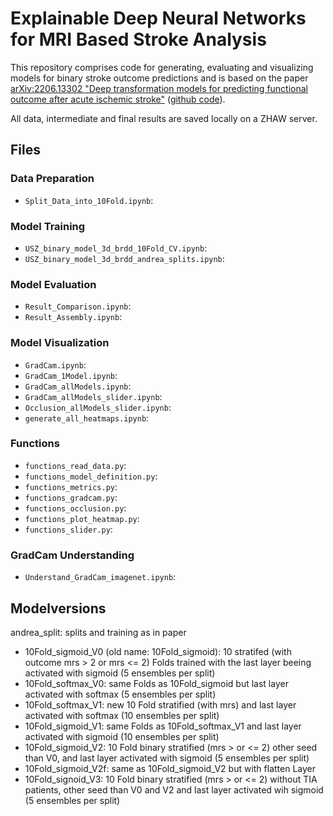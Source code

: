 # Explainable Deep Neural Networks for MRI Based Stroke Analysis

This repository comprises code for generating, evaluating and visualizing models for binary stroke outcome predictions and is based on the paper [arXiv:2206.13302 "Deep transformation models for predicting functional outcome after acute ischemic stroke"](https://arxiv.org/abs/2206.13302) ([github code](https://github.com/LucasKook/dtm-usz-stroke)).

All data, intermediate and final results are saved locally on a ZHAW server.

## Files

### Data Preparation

- `Split_Data_into_10Fold.ipynb`:

### Model Training

- `USZ_binary_model_3d_brdd_10Fold_CV.ipynb`: 
- `USZ_binary_model_3d_brdd_andrea_splits.ipynb`:

### Model Evaluation

- `Result_Comparison.ipynb`:
- `Result_Assembly.ipynb`:

### Model Visualization

- `GradCam.ipynb`:
- `GradCam_1Model.ipynb`:
- `GradCam_allModels.ipynb`:
- `GradCam_allModels_slider.ipynb`:
- `Occlusion_allModels_slider.ipynb`:
- `generate_all_heatmaps.ipynb`:

### Functions

- `functions_read_data.py`:
- `functions_model_definition.py`:
- `functions_metrics.py`:
- `functions_gradcam.py`:
- `functions_occlusion.py`:
- `functions_plot_heatmap.py`:
- `functions_slider.py`:

### GradCam Understanding

- `Understand_GradCam_imagenet.ipynb`:

## Modelversions

andrea_split: splits and training as in paper 
- 10Fold_sigmoid_V0 (old name: 10Fold_sigmoid): 10 stratifed (with outcome mrs > 2 or mrs <= 2) Folds trained with the last layer beeing activated with sigmoid (5 ensembles per split)
- 10Fold_softmax_V0: same Folds as 10Fold_sigmoid but last layer activated with softmax (5 ensembles per split)
- 10Fold_softmax_V1: new 10 Fold stratified (with mrs) and last layer activated with softmax (10 ensembles per split)
- 10Fold_sigmoid_V1: same Folds as 10Fold_softmax_V1 and last layer activated with sigmoid (10 ensembles per split)
- 10Fold_sigmoid_V2: 10 Fold binary stratified (mrs > or <= 2) other seed than V0, and last layer activated with sigmoid (5 ensembles per split)
- 10Fold_sigmoid_V2f: same as 10Fold_sigmoid_V2 but with flatten Layer
- 10Fold_signoid_V3: 10 Fold binary stratified (mrs > or <= 2) without TIA patients, other seed than V0 and V2 and last layer activated wih sigmoid (5 ensembles per split)
